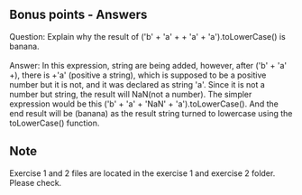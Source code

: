 Bonus points - Answers
---
Question: Explain why the result of ('b' + 'a' + + 'a' + 'a').toLowerCase() is banana.<br/><br/>
Answer: In this expression, string are being added, however, after ('b' + 'a' +), there is +'a' (positive a string), which is supposed to be a positive number but it is not, and it was declared as string 'a'. Since it is not a number but string, the result will NaN(not a number). The simpler expression would be this ('b' + 'a' + 'NaN' + 'a').toLowerCase(). And the end result will be (banana) as the result string turned to lowercase using the toLowerCase() function.

Note
---
Exercise 1 and 2 files are located in the exercise 1 and exercise 2 folder. Please check.